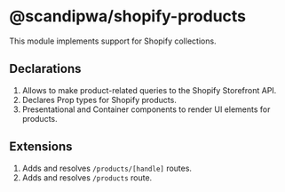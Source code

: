 # @scandipwa/shopify-products

This module implements support for Shopify collections.

## Declarations
1. Allows to make product-related queries to the Shopify Storefront API.
2. Declares Prop types for Shopify products.
3. Presentational and Container components to render UI elements for products.

## Extensions
1. Adds and resolves `/products/[handle]` routes.
2. Adds and resolves `/products` route.
